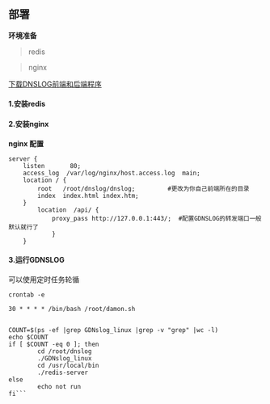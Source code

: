 ## 部署
**环境准备**
> redis

> nginx

[下载DNSLOG前端和后端程序](https://github.com/joke0jie/DNSLOG/releases)

#### 1.安装redis

#### 2.安装nginx
**nginx 配置**
```
server {
    listen       80;
    access_log  /var/log/nginx/host.access.log  main;
    location / {
        root   /root/dnslog/dnslog;   		#更改为你自己前端所在的目录 
        index  index.html index.htm;
    }
	    location  /api/ {
	        proxy_pass http://127.0.0.1:443/;  #配置GDNSLOG的转发端口一般默认就行了
	    	}
	}
```


#### 3.运行GDNSLOG

可以使用定时任务轮循

```crontab -e```

```30 * * * * /bin/bash /root/damon.sh```

```#!/bin/bash

COUNT=$(ps -ef |grep GDNslog_linux |grep -v "grep" |wc -l)
echo $COUNT
if [ $COUNT -eq 0 ]; then
        cd /root/dnslog
        ./GDNslog_linux
        cd /usr/local/bin
        ./redis-server
else
        echo not run
fi```


